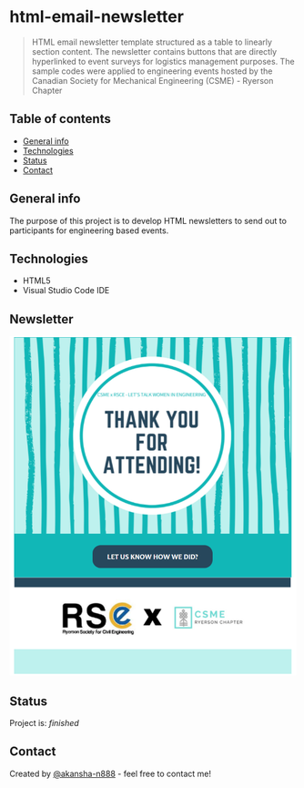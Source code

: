 # html-email-newsletter
> HTML email newsletter template structured as a table to linearly section content. The newsletter contains buttons that are directly hyperlinked to event surveys for logistics management purposes. The sample codes were applied to engineering events hosted by the Canadian Society for Mechanical Engineering (CSME) - Ryerson Chapter

## Table of contents
* [General info](#general-info)
* [Technologies](#technologies)
* [Status](#status)
* [Contact](#contact)

## General info
The purpose of this project is to develop HTML newsletters to send out to participants for engineering based events.

## Technologies
* HTML5
* Visual Studio Code IDE

## Newsletter
![Schematic](Images/letter.PNG)

## Status
Project is: _finished_

## Contact
Created by [@akansha-n888](https://www.linkedin.com/in/akansha-nagar/) - feel free to contact me!
